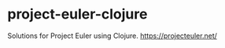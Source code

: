 project-euler-clojure
=====================
Solutions for Project Euler using Clojure.
https://projecteuler.net/
